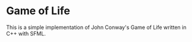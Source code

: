 <h1>Game of Life</h1>
<p>This is a simple implementation of John Conway's Game of Life written in C++ with SFML.</p>
